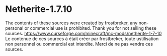 # Netherite-1.7.10
The contents of these sources were created by frostbreker, any non-personal or commercial use is prohibited. Thank you for not selling these sources. https://www.curseforge.com/minecraft/mc-mods/netherite-1-7-10 Le contenue de ces sources à était créer par frostbreker, toute ustilisation non personnel ou commercial est interdite. Merci de ne pas vendre ces sources.

